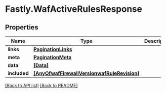 # Fastly.WafActiveRulesResponse

## Properties

Name | Type | Description | Notes
------------ | ------------- | ------------- | -------------
**links** | [**PaginationLinks**](PaginationLinks.md) |  | [optional] 
**meta** | [**PaginationMeta**](PaginationMeta.md) |  | [optional] 
**data** | [**[Data]**](Data.md) |  | [optional] 
**included** | [**[AnyOfwafFirewallVersionwafRuleRevision]**](AnyOfwafFirewallVersionwafRuleRevision.md) |  | [optional] 



[[Back to API list]](../../README.md#endpoints) [[Back to README]](../../README.md)
